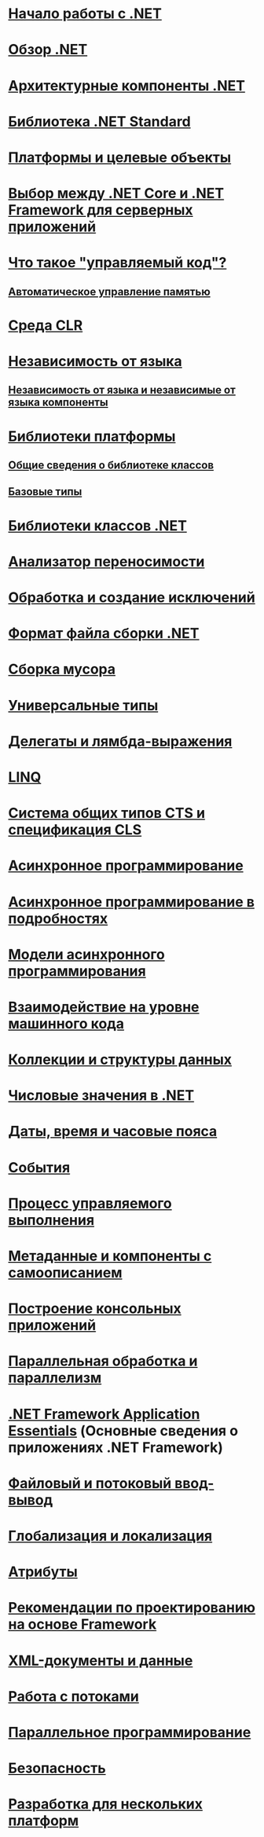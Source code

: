 # [Начало работы с .NET](get-started.md)
# [Обзор .NET](tour.md)
# [Архитектурные компоненты .NET](components.md)
# [Библиотека .NET Standard](library.md)
# [Платформы и целевые объекты](frameworks.md)
# [Выбор между .NET Core и .NET Framework для серверных приложений](choosing-core-framework-server.md)
# [Что такое "управляемый код"?](managed-code.md)
## [Автоматическое управление памятью](automatic-memory-management.md) 
# [Среда CLR](clr.md)
# [Независимость от языка](language-independence.md)
## [Независимость от языка и независимые от языка компоненты](language-independence-and-language-independent-components.md)
# [Библиотеки платформы](framework-libraries.md)
## [Общие сведения о библиотеке классов](class-library-overview.md)  
## [Базовые типы](base-types/)  
# [Библиотеки классов .NET](class-libraries.md)
# [Анализатор переносимости](portability-analyzer.md)
# [Обработка и создание исключений](exceptions/)
# [Формат файла сборки .NET](assembly-format.md)
# [Сборка мусора](garbage-collection/)
# [Универсальные типы](generics.md)
# [Делегаты и лямбда-выражения](delegates-lambdas.md)
# [LINQ](using-linq.md)
# [Система общих типов CTS и спецификация CLS](common-type-system.md)
# [Асинхронное программирование](async.md)
# [Асинхронное программирование в подробностях](async-in-depth.md)
# [Модели асинхронного программирования](asynchronous-programming-patterns/)
# [Взаимодействие на уровне машинного кода](native-interop.md)
# [Коллекции и структуры данных](collections/)
# [Числовые значения в .NET](numerics.md)
# [Даты, время и часовые пояса](datetime/)
# [События](events/)
# [Процесс управляемого выполнения](managed-execution-process.md)
# [Метаданные и компоненты с самоописанием](metadata-and-self-describing-components.md)
# [Построение консольных приложений](building-console-apps.md)
# [Параллельная обработка и параллелизм](parallel-processing-and-concurrency.md)
# [.NET Framework Application Essentials](application-essentials.md) (Основные сведения о приложениях .NET Framework)
# [Файловый и потоковый ввод-вывод](io/index.md)
# [Глобализация и локализация](globalization-localization/)
# [Атрибуты](attributes/)
# [Рекомендации по проектированию на основе Framework](design-guidelines/)
# [XML-документы и данные](data/xml/)
# [Работа с потоками](threading/)
# [Параллельное программирование](parallel-programming/)
# [Безопасность](security/)
# [Разработка для нескольких платформ](cross-platform/)
